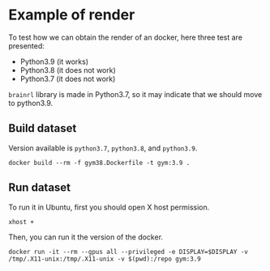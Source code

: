# Example of render

To test how we can obtain the render of an docker, here three test are presented:
- Python3.9 (it works)
- Python3.8 (it does not work)
- Python3.7 (it does not work)

`brainrl` library is made in Python3.7, so it may indicate that we should move to python3.9.


## Build dataset

Version available is `python3.7`, `python3.8`, and `python3.9`.

```
docker build --rm -f gym38.Dockerfile -t gym:3.9 .
```

## Run dataset

To run it in Ubuntu, first you should open X host permission.
```
xhost +
```

Then, you can run it the version of the docker.

```
docker run -it --rm --gpus all --privileged -e DISPLAY=$DISPLAY -v /tmp/.X11-unix:/tmp/.X11-unix -v $(pwd):/repo gym:3.9
```

